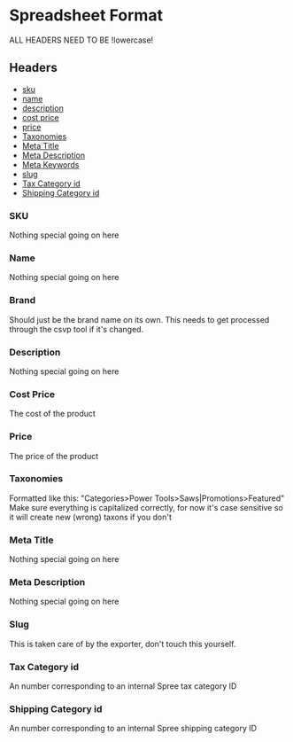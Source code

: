 # Spreadsheet Format

ALL HEADERS NEED TO BE !lowercase!

## Headers
- [sku](#sku)
- [name](#name)
- [description](#description)
- [cost price](#cost-price)
- [price](#price)
- [Taxonomies](#taxonomies)
- [Meta Title](#meta-title)
- [Meta Description](#meta-description)
- [Meta Keywords](#meta-keywords)
- [slug](#slug)
- [Tax Category id](#tax-category-id)
- [Shipping Category id](#shipping-category-id)

### SKU
Nothing special going on here

### Name
Nothing special going on here

### Brand
Should just be the brand name on its own. This needs to get processed through the csvp tool if it's changed.

### Description
Nothing special going on here

### Cost Price
The cost of the product

### Price
The price of the product

### Taxonomies
Formatted like this: "Categories>Power Tools>Saws|Promotions>Featured"
Make sure everything is capitalized correctly, for now it's case sensitive so it will create new (wrong) taxons if you don't

### Meta Title
Nothing special going on here

### Meta Description
Nothing special going on here

### Slug
This is taken care of by the exporter, don't touch this yourself.

### Tax Category id
An number corresponding to an internal Spree tax category ID

### Shipping Category id
An number corresponding to an internal Spree shipping category ID